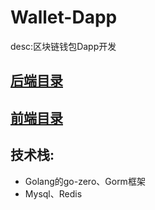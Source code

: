 # Wallet-Dapp
desc:区块链钱包Dapp开发

## [后端目录](backend)

## [前端目录](frontend)

## 技术栈:
- Golang的go-zero、Gorm框架
- Mysql、Redis